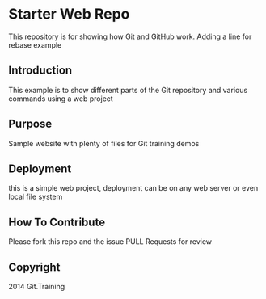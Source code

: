 # Starter Web Repo
This repository is for showing how Git and GitHub work.  Adding a line for rebase example

## Introduction
This example is to show different parts of the Git repository and various commands using a web project

## Purpose
Sample website with plenty of files for Git training demos

## Deployment
this is a simple web project, deployment can be on any web server or even local file system

## How To Contribute
Please fork this repo and the issue PULL Requests for review

## Copyright
2014 Git.Training